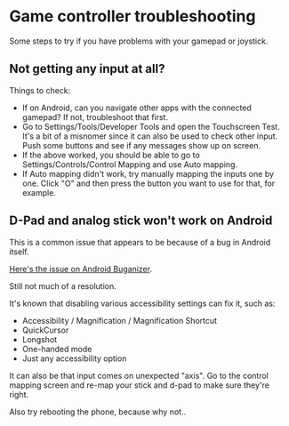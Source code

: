 # Game controller troubleshooting

Some steps to try if you have problems with your gamepad or joystick.

## Not getting any input at all?

Things to check:

* If on Android, can you navigate other apps with the connected gamepad? If not, troubleshoot that first.
* Go to Settings/Tools/Developer Tools and open the Touchscreen Test. It's a bit of a misnomer since it
  can also be used to check other input. Push some buttons and see if any messages show up on screen.
* If the above worked, you should be able to go to Settings/Controls/Control Mapping and use Auto mapping.
* If Auto mapping didn't work, try manually mapping the inputs one by one. Click "O" and then press the
  button you want to use for that, for example.

## D-Pad and analog stick won't work on Android

This is a common issue that appears to be because of a bug in Android itself.

[Here's the issue on Android Buganizer](https://issuetracker.google.com/issues/163120692).

Still not much of a resolution.

It's known that disabling various accessibility settings can fix it, such as:

* Accessibility / Magnification / Magnification Shortcut
* QuickCursor
* Longshot
* One-handed mode
* Just any accessibility option

It can also be that input comes on unexpected "axis". Go to the control mapping screen and re-map your stick and d-pad to make sure they're right.

Also try rebooting the phone, because why not..